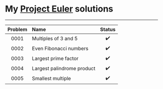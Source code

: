 # My [Project Euler](https://projecteuler.net/) solutions

---

| Problem   | Name                                                    | Status                 |
|:---------:|:--------------------------------------------------------|:----------------------:|
| 0001      | Multiples of 3 and 5                                    | :heavy_check_mark:     |
| 0002      | Even Fibonacci numbers                                  | :heavy_check_mark:     |
| 0003      | Largest prime factor                                    | :heavy_check_mark:     |
| 0004      | Largest palindrome product                              | :heavy_check_mark:     |
| 0005      | Smallest multiple                                       | :heavy_check_mark:     |